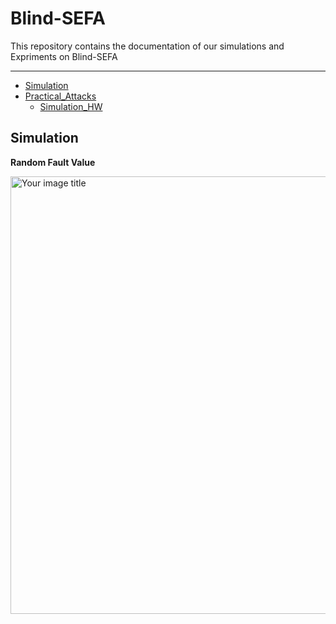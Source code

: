 # Blind-SEFA


This repository contains the documentation of our simulations and Expriments on Blind-SEFA

---

* [Simulation]([https://github.com/Navidvafaei/Blind-sefa/tree/main/Simulation](https://github.com/Navidvafaei/Blind-sefa#simulation))
* [Practical_Attacks](https://github.com/Navidvafaei/Blind-sefa/tree/main/Practical)
  * [Simulation_HW](https://github.com/Navidvafaei/Blind-sefa/tree/main/Practical/Simulation)


## Simulation
**Random Fault Value**


 
 <img src="https://user-images.githubusercontent.com/30938963/199026183-dd10d4a7-6fd3-4711-8d65-10e594688304.png" alt="Your image title" width="700"/>








